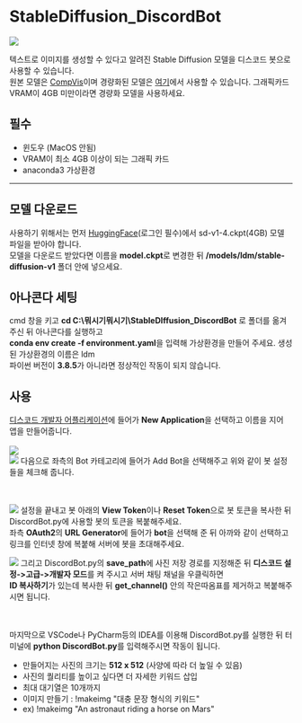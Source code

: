 # StableDiffusion_DiscordBot

![](https://user-images.githubusercontent.com/101509164/221388737-5efbf8dc-d59a-4ab4-8770-863f96dc6f17.jpg)

텍스트로 이미지를 생성할 수 있다고 알려진 Stable Diffusion 모델을 디스코드 봇으로 사용할 수 있습니다. </br>
원본 모델은 [CompVis](https://github.com/CompVis/stable-diffusion)이며 경량화된 모델은 [여기](https://github.com/basujindal/stable-diffusion)에서 사용할 수 있습니다. 그래픽카드 VRAM이 4GB 미만이라면 경량화 모델을 사용하세요. </br>

## 필수
- 윈도우 (MacOS 안됨)
- VRAM이 최소 4GB 이상이 되는 그래픽 카드
- anaconda3 가상환경
---

## 모델 다운로드
사용하기 위해서는 먼저 [HuggingFace](https://huggingface.co/CompVis/stable-diffusion-v-1-4-original)(로그인 필수)에서 sd-v1-4.ckpt(4GB) 모델 파일을 받아야 합니다. </br>
모델을 다운로드 받았다면 이름을 **model.ckpt**로 변경한 뒤 **/models/ldm/stable-diffusion-v1** 폴더 안에 넣으세요. </br>

## 아나콘다 세팅
cmd 창을 키고 **cd C:\뭐시기뭐시기\StableDIffusion_DiscordBot** 로 폴더를 옮겨주신 뒤 아나콘다를 실행하고 </br>
**conda env create -f environment.yaml**을 입력해 가상환경을 만들어 주세요. 생성된 가상환경의 이름은 ldm </br>
파이썬 버전이 **3.8.5**가 아니라면 정상적인 작동이 되지 않습니다. </br>

## 사용
[디스코드 개발자 어플리케이션](https://discord.com/developers/applications/)에 들어가 **New Application**을 선택하고 이름을 지어 앱을 만들어줍니다. </br> </br>
![](https://user-images.githubusercontent.com/101509164/221389149-a3b5c7d7-d00e-4456-a39e-661b64f6a912.png) </br>
![](https://user-images.githubusercontent.com/101509164/221389164-a85747c1-bb1b-4bb7-aa12-900fa5a35769.png)
다음으로 좌측의 Bot 카테고리에 들어가 Add Bot을 선택해주고 위와 같이 봇 설정들을 체크해 줍니다. </br> </br> </br>

![](https://user-images.githubusercontent.com/101509164/221389284-af0b30c9-2025-4a1c-ba9a-2f782fec9642.png)
설정을 끝내고 봇 아래의 **View Token**이나 **Reset Token**으로 봇 토큰을 복사한 뒤 DiscordBot.py에 사용할 봇의 토큰을 복붙해주세요. </br>
좌측 **OAuth2**의 **URL Generator**에 들어가 **bot**을 선택해 준 뒤 아까와 같이 선택하고 링크를 인터넷 창에 복붙해 서버에 봇을 초대해주세요. </br>

![](https://user-images.githubusercontent.com/101509164/221389436-c59b4a03-7323-4e89-ab7f-5d58e803af4b.png)
그리고 DiscordBot.py의 **save_path**에 사진 저장 경로를 지정해준 뒤 **디스코드 설정->고급->개발자 모드**를 켜 주시고 서버 채팅 채널을 우클릭하면 </br> 
**ID 복사하기**가 있는데 복사한 뒤 **get_channel()** 안의 작은따옴표를 제거하고 복붙해주시면 됩니다. </br> </br> </br>

마지막으로 VSCode나 PyCharm등의 IDEA를 이용해 DiscordBot.py를 실행한 뒤 터미널에 **python DiscordBot.py**를 입력해주시면 작동이 됩니다.

- 만들어지는 사진의 크기는 **512 x 512** (사양에 따라 더 높일 수 있음)
- 사진의 퀄리티를 높이고 싶다면 더 자세한 키워드 삽입
- 최대 대기열은 10개까지
- 이미지 만들기 : !makeimg "대충 문장 형식의 키워드"
- ex) !makeimg "An astronaut riding a horse on Mars"
